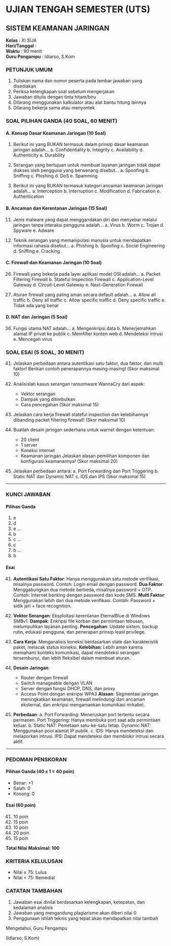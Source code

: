 # UJIAN TENGAH SEMESTER (UTS)
## SISTEM KEAMANAN JARINGAN

**Kelas** : XI SIJA  
**Hari/Tanggal** :  
**Waktu** : 90 menit  
**Guru Pengampu** : Idiarso, S.Kom  

### PETUNJUK UMUM
1. Tuliskan nama dan nomor peserta pada lembar jawaban yang disediakan
2. Periksa kelengkapan soal sebelum mengerjakan
3. Jawaban ditulis dengan tinta hitam/biru
4. Dilarang menggunakan kalkulator atau alat bantu hitung lainnya
5. Dilarang bekerja sama atau menyontek

### SOAL PILIHAN GANDA (40 SOAL, 60 MENIT)

#### A. Konsep Dasar Keamanan Jaringan (10 Soal)
1. Berikut ini yang BUKAN termasuk dalam prinsip dasar keamanan jaringan adalah...
   a. Confidentiality
   b. Integrity
   c. Availability
   d. Authenticity
   e. Durability

2. Serangan yang bertujuan untuk membuat layanan jaringan tidak dapat diakses oleh pengguna yang berwenang disebut...
   a. Spoofing
   b. Sniffing
   c. Phishing
   d. DoS
   e. Spamming

3. Berikut ini yang BUKAN termasuk kategori ancaman keamanan jaringan adalah...
   a. Interception
   b. Interruption
   c. Modification
   d. Fabrication
   e. Authentication

#### B. Ancaman dan Kerentanan Jaringan (15 Soal)
11. Jenis malware yang dapat menggandakan diri dan menyebar melalui jaringan tanpa interaksi pengguna adalah...
    a. Virus
    b. Worm
    c. Trojan
    d. Spyware
    e. Adware

12. Teknik serangan yang memanipulasi manusia untuk mendapatkan informasi rahasia disebut...
    a. Phishing
    b. Spoofing
    c. Social Engineering
    d. Sniffing
    e. Cracking

#### C. Firewall dan Keamanan Jaringan (10 Soal)
26. Firewall yang bekerja pada layer aplikasi model OSI adalah...
    a. Packet Filtering Firewall
    b. Stateful Inspection Firewall
    c. Application-Level Gateway
    d. Circuit-Level Gateway
    e. Next-Generation Firewall

27. Aturan firewall yang paling aman secara default adalah...
    a. Allow all traffic
    b. Deny all traffic
    c. Allow specific traffic
    d. Deny specific traffic
    e. Tidak ada yang benar

#### D. NAT dan Jaringan (5 Soal)
36. Fungsi utama NAT adalah...
    a. Mengenkripsi data
    b. Menerjemahkan alamat IP privat ke publik
    c. Memfilter konten web
    d. Mendeteksi intrusi
    e. Mencegah virus

### SOAL ESAI (5 SOAL, 30 MENIT)

41. Jelaskan perbedaan antara autentikasi satu faktor, dua faktor, dan multi faktor! Berikan contoh penerapannya masing-masing! (Skor maksimal 10)

42. Analisislah kasus serangan ransomware WannaCry dari aspek:
    - Vektor serangan
    - Dampak yang ditimbulkan
    - Cara pencegahan
    (Skor maksimal 15)

43. Jelaskan cara kerja firewall stateful inspection dan kelebihannya dibanding packet filtering firewall! (Skor maksimal 10)

44. Buatlah desain jaringan sederhana untuk warnet dengan ketentuan:
    - 20 client
    - 1 server
    - Koneksi internet
    - Keamanan jaringan
    Jelaskan alasan pemilihan komponen dan konfigurasi keamanannya! (Skor maksimal 20)

45. Jelaskan perbedaan antara:
    a. Port Forwarding dan Port Triggering
    b. Static NAT dan Dynamic NAT
    c. IDS dan IPS
    (Skor maksimal 15)

---
### KUNCI JAWABAN

#### Pilihan Ganda
1. e
2. d
3. e
...
11. b
12. c
...
26. c
27. b
...
36. b

#### Esai
41. **Autentikasi Satu Faktor**: Hanya menggunakan satu metode verifikasi, misalnya password. Contoh: Login email dengan password.
    **Dua Faktor**: Menggabungkan dua metode berbeda, misalnya password + OTP. Contoh: Internet banking dengan password dan kode SMS.
    **Multi Faktor**: Menggunakan lebih dari dua metode verifikasi. Contoh: Password + sidik jari + face recognition.

42. **Vektor Serangan**: Eksploitasi kerentanan EternalBlue di Windows SMBv1.
    **Dampak**: Enkripsi file korban dan permintaan tebusan, melumpuhkan layanan penting.
    **Pencegahan**: Update sistem, backup rutin, edukasi pengguna, dan penerapan prinsip least privilege.

43. **Cara Kerja**: Menganalisis koneksi berdasarkan state dan karakteristik paket, melacak status koneksi.
    **Kelebihan**: Lebih aman karena memahami konteks komunikasi, dapat mendeteksi serangan tersembunyi, dan lebih fleksibel dalam membuat aturan.

44. **Desain Jaringan**:
    - Router dengan firewall
    - Switch manageable dengan VLAN
    - Server dengan fungsi DHCP, DNS, dan proxy
    - Access Point dengan enkripsi WPA3
    **Alasan**: Segmentasi jaringan meningkatkan keamanan, firewall melindungi dari ancaman eksternal, dan enkripsi mengamankan komunikasi nirkabel.

45. **Perbedaan**:
    a. Port Forwarding: Meneruskan port tertentu secara permanen. Port Triggering: Hanya membuka port saat ada permintaan keluar.
    b. Static NAT: Pemetaan satu-ke-satu tetap. Dynamic NAT: Menggunakan pool alamat IP publik.
    c. IDS: Hanya mendeteksi dan melaporkan intrusi. IPS: Dapat mendeteksi dan memblokir intrusi secara aktif.

---
### PEDOMAN PENSKORAN

#### Pilihan Ganda (40 x 1 = 40 poin)
- Benar: +1
- Salah: 0
- Kosong: 0

#### Esai (60 poin)
41. 10 poin
42. 15 poin
43. 10 poin
44. 20 poin
45. 15 poin

**Total Nilai Maksimal: 100**

### KRITERIA KELULUSAN
- Nilai ≥ 75: Lulus
- Nilai < 75: Remedial

### CATATAN TAMBAHAN
1. Jawaban esai dinilai berdasarkan kelengkapan, ketepatan, dan kedalaman analisis
2. Jawaban yang mengandung plagiarisme akan diberi nilai 0
3. Penggunaan istilah teknis yang tepat akan mendapatkan nilai tambah

Mengetahui,
Guru Pengampu


(Idiarso, S.Kom)
